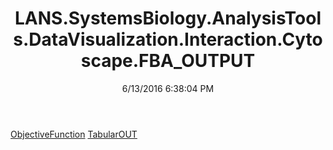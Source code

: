 ﻿---
title: LANS.SystemsBiology.AnalysisTools.DataVisualization.Interaction.Cytoscape.FBA_OUTPUT
date: 6/13/2016 6:38:04 PM
---

[ObjectiveFunction](T-LANS.SystemsBiology.AnalysisTools.DataVisualization.Interaction.Cytoscape.FBA_OUTPUT.ObjectiveFunction.html)
[TabularOUT](T-LANS.SystemsBiology.AnalysisTools.DataVisualization.Interaction.Cytoscape.FBA_OUTPUT.TabularOUT.html)
